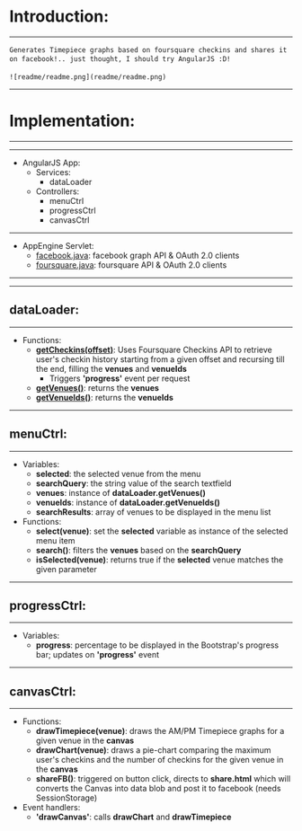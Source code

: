 #	Introduction:
----

	Generates Timepiece graphs based on foursquare checkins and shares it on facebook!.. just thought, I should try AngularJS :D!

	![readme/readme.png](readme/readme.png)

----
#	Implementation:
----

----
+	AngularJS App:
	+	Services:
		+	dataLoader
	+	Controllers:
		+	menuCtrl
		+	progressCtrl
		+	canvasCtrl
---
+	AppEngine Servlet:
	+ [facebook.java](): 	facebook graph API & OAuth 2.0 clients
	+ [foursquare.java](): 	foursquare API & OAuth 2.0 clients
----

----
##	dataLoader:
---

+	Functions:
	+	[**getCheckins(offset)**](): Uses Foursquare Checkins API to retrieve user's checkin history starting from a given offset and recursing till the end, filling the **venues** and **venueIds**
		+	Triggers **'progress'** event per request
	+	[**getVenues()**](): returns the **venues**
	+	[**getVenueIds()**](): returns the **venueIds**

----
## menuCtrl:
----

+	Variables:
	+	**selected**: the selected venue from the menu
	+	**searchQuery**: the string value of the search textfield
	+	**venues**: instance of **dataLoader.getVenues()**
	+	**venueIds**: instance of **dataLoader.getVenueIds()**
	+	**searchResults**: array of venues to be displayed in the menu list
+	Functions:
	+	**select(venue)**: set the **selected** variable as instance of the selected menu item
	+	**search()**: filters the **venues** based on the **searchQuery**
	+	**isSelected(venue)**: returns true if the **selected** venue matches the given parameter

----
## progressCtrl:
----

+	Variables:
	+	**progress**: 	percentage to be displayed in the Bootstrap's progress bar; updates on **'progress'** event

----
## canvasCtrl:
----

+	Functions:
	+	**drawTimepiece(venue)**: draws the AM/PM Timepiece graphs for a given venue in the **canvas**
	+	**drawChart(venue)**: 	draws a pie-chart comparing the maximum user's checkins and the number of checkins for the given venue in the **canvas**
	+	**shareFB()**: 	triggered on button click, directs to **share.html** which will converts the Canvas into data blob and post it to facebook (needs SessionStorage)
+	Event handlers:
	+	**'drawCanvas'**: calls **drawChart** and **drawTimepiece**